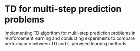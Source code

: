 # TD for multi-step prediction problems
Implementing TD algorithm for multi-step prediction problems in reinforcement learning and conducting experiments to compare performance between TD and supervised learning methods.
